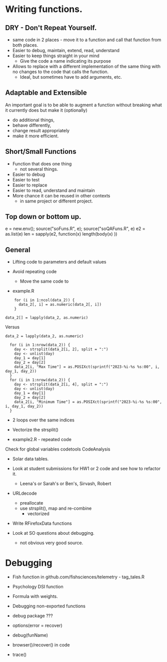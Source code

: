 
# Writing functions.


## DRY - Don't Repeat Yourself.
+ same code in 2 places - move it to a function and call that function from both places.
+ Easier to debug, maintain, extend, read, understand
+ Easier to keep things straight in your mind
   + Give the code a name indicating its purpose
+ Allows to replace with a different implementation of the same thing
  with no changes to the code that calls the function.
    + Ideal, but sometimes have to add arguments, etc.

## Adaptable and Extensible

An important goal is to be able to augment a function without breaking what it currently does but make it (optionally) 
+ do additional things, 
+ behave differently, 
+ change result appropriately
+ make it more efficient.




## Short/Small Functions

+ Function that does one thing
   + not several things.
+ Easier to debug
+ Easier to test
+ Easier to replace
+ Easier to read, understand and maintain
+ More chance it can be reused in other contexts
  + in same project or different project.
  
  
## Top down or bottom up.




e = new.env(); source("soFuns.R", e); source("soQAFuns.R", e)
e2 = as.list(e)
len = sapply(e2, function(x) length(body(x) ))



## General




+ Lifting code to parameters and default values
+ Avoid repeating code
  + Move the same code to 

+ example.R
```
    for (i in 1:ncol(data_2)) {
      data_2[, i] = as.numeric(data_2[, i])
    }
```
```
data_2[] = lapply(data_2, as.numeric)
```
Versus
```
data_2 = lapply(data_2, as.numeric)
```


```
  for (i in 1:nrow(data_2)) {
    day <- strsplit(data_2[i, 2], split = ":")
    day <- unlist(day)
    day_1 = day[1]
    day_2 = day[2]
    data_2[i, "Max Time"] = as.POSIXct(sprintf("2023-%i-%s %s:00", i, day_1, day_2))
  }
  for (i in 1:nrow(data_2)) {
    day <- strsplit(data_2[i, 4], split = ":")
    day <- unlist(day)
    day_1 = day[1]
    day_2 = day[2]
    data_2[i, "Minimum Time"] = as.POSIXct(sprintf("2023-%i-%s %s:00", i, day_1, day_2))
  }
```

+ 2 loops over the same indices
+ Vectorize the strsplit()



+ example2.R - repeated code


Check for global variables
codetools
CodeAnalysis

+ Solar data tables.

+ Look at student submissions for HW1 or 2 code and see how to refactor it.
  + Leena's or Sarah's or Ben's, Sirvash, Robert

+ URLdecode
   + preallocate
   + use strsplit(), map and re-combine
       + vectorized

+ Write RFirefoxData functions

+ Look at SO questions about debugging.
  + not obvious very good source.

<!--
+ Write functions to download PhotoRoster
Can't use as shows student data.
-->

# Debugging 

+ Fish function in github.com/fishsciences/telemetry  - tag_tales.R
+ Psychology DSI function
+ Formula with weights.


+ Debugging non-exported functions

+ debug package ???


+ options(error = recover)
+ debug(funName)
+ browser()/recover() in code
+ trace()





